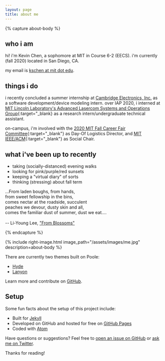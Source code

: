 ```yaml
---
layout: page
title: about me
---
```




{% capture about-body %}

who i am
--------

hi! i'm Kevin Chen, a sophomore at MIT in Course 6-2 (EECS). i'm currently (fall 2020) located in San Diego, CA.

my email is [kschen at mit dot edu](mailto:kschen@mit.edu). 

things i do
-----------

i recently concluded a summer internship at [Cambridge Electronics, Inc.](http://www.gantechnology.com/) as a software development/device modeling intern. over IAP 2020, i interned at [MIT Lincoln Laboratory's Advanced Lasercom Systems and Operations Group](https://www.ll.mit.edu/r-d/communication-systems/advanced-lasercom-systems-and-operations){:target="_blank} as a research intern/undergraduate technical assistant.

on-campus, i'm involved with the [2020 MIT Fall Career Fair Committee](https://career-fair.mit.edu/){:target="_blank"} as Day-Of Logistics Director, and [MIT IEEE/ACM](http://ieeeacm.mit.edu/){:target="_blank"} as Social Chair.



what i've been up to recently
-----------------------------

* taking (socially-distanced) evening walks
* looking for pink/purple/red sunsets
* keeping a "virtual diary" of sorts
* thinking (stressing) about fall term


<p class="message">
...From laden boughs, from hands,<br>
from sweet fellowship in the bins,<br>
comes nectar at the roadside, succulent<br>
peaches we devour, dusty skin and all,<br>
comes the familiar dust of summer, dust we eat....<br><br>
-- Li-Young Lee, <a href="https://www.poetryfoundation.org/poems/43012/from-blossoms" target="_blank">"From Blossoms"</a>
  </p>
{% endcapture %}

{% include right-image.html image_path="/assets/images/me.jpg" description=about-body %}


There are currently two themes built on Poole:

* [Hyde](http://hyde.getpoole.com)
* [Lanyon](http://lanyon.getpoole.com)

Learn more and contribute on [GitHub](https://github.com/poole).

## Setup

Some fun facts about the setup of this project include:

* Built for [Jekyll](https://jekyllrb.com)
* Developed on GitHub and hosted for free on [GitHub Pages](https://pages.github.com)
* Coded with [Atom](https://atom.io)

Have questions or suggestions? Feel free to [open an issue on GitHub](https://github.com/poole/issues/new) or [ask me on Twitter](https://twitter.com/mdo).

Thanks for reading!
